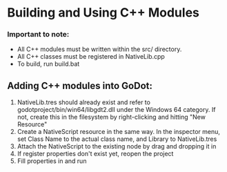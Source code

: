 # Building and Using C++ Modules

### Important to note:
- All C++ modules must be written within the src/ directory.
- All C++ classes must be registered in NativeLib.cpp
- To build, run build.bat

## Adding C++ modules into GoDot:
1. NativeLib.tres should already exist and refer to godotproject/bin/win64/libgdt2.dll under the Windows 64 category. If not, create this in the filesystem by right-clicking and hitting "New Resource"
2. Create a NativeScript resource in the same way. In the inspector menu, set Class Name to the actual class name, and Library to NativeLib.tres
3. Attach the NativeScript to the existing node by drag and dropping it in
4. If register properties don't exist yet, reopen the project
5. Fill properties in and run